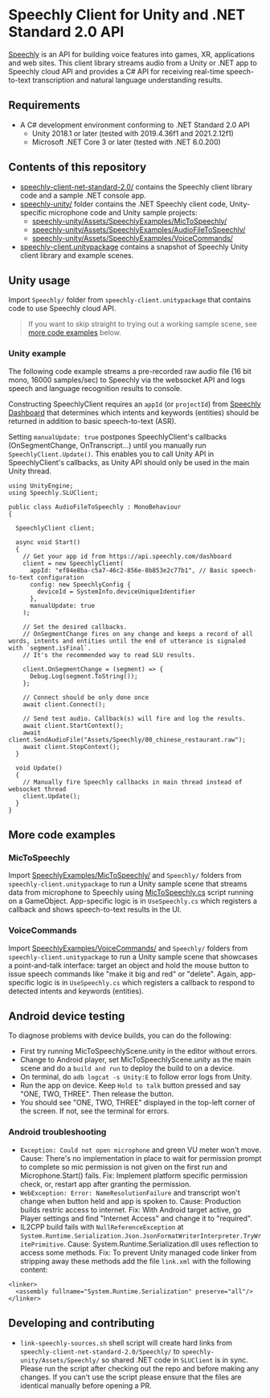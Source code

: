 # Speechly Client for Unity and .NET Standard 2.0 API

[Speechly](https://www.speechly.com/?utm_source=github&utm_medium=react-client&utm_campaign=text) is an API for building voice features into games, XR, applications and web sites. This client library streams audio from a Unity or .NET app to Speechly cloud API and provides a C# API for receiving real-time speech-to-text transcription and natural language understanding results.

## Requirements

- A C# development environment conforming to .NET Standard 2.0 API
  - Unity 2018.1 or later (tested with 2019.4.36f1 and 2021.2.12f1)
  - Microsoft .NET Core 3 or later (tested with .NET 6.0.200)

## Contents of this repository

- [speechly-client-net-standard-2.0/](speechly-client-net-standard-2.0/) contains the Speechly client library code and a sample .NET console app.
- [speechly-unity/](speechly-unity/) folder contains the .NET Speechly client code, Unity-specific microphone code and Unity sample projects:
  - [speechly-unity/Assets/SpeechlyExamples/MicToSpeechly/](speechly-unity/Assets/SpeechlyExamples/MicToSpeechly/)
  - [speechly-unity/Assets/SpeechlyExamples/AudioFileToSpeechly/](speechly-unity/Assets/SpeechlyExamples/AudioFileToSpeechly/)
  - [speechly-unity/Assets/SpeechlyExamples/VoiceCommands/](speechly-unity/Assets/SpeechlyExamples/VoiceCommands/)
- [speechly-client.unitypackage](speechly-client.unitypackage) contains a snapshot of Speechly Unity client library and example scenes.

## Unity usage

Import `Speechly/` folder from `speechly-client.unitypackage` that contains code to use Speechly cloud API.

> If you want to skip straight to trying out a working sample scene, see [more code examples](#more-code-examples) below.

### Unity example

The following code example streams a pre-recorded raw audio file (16 bit mono, 16000 samples/sec) to Speechly via the websocket API and logs speech and language recognition results to console.

Constructing SpeechlyClient requires an `appId` (or `projectId`) from [Speechly Dashboard](https://api.speechly.com/dashboard/) that determines which intents and keywords (entities) should be returned in addition to basic speech-to-text (ASR).

Setting `manualUpdate: true` postpones SpeechlyClient's callbacks (OnSegmentChange, OnTranscript...) until you manually run `SpeechlyClient.Update()`. This enables you to call Unity API in SpeechlyClient's callbacks, as Unity API should only be used in the main Unity thread.

```
using UnityEngine;
using Speechly.SLUClient;
 
public class AudioFileToSpeechly : MonoBehaviour
{

  SpeechlyClient client;

  async void Start()
  {
    // Get your app id from https://api.speechly.com/dashboard
    client = new SpeechlyClient(
      appId: "ef84e8ba-c5a7-46c2-856e-8b853e2c77b1", // Basic speech-to-text configuration
      config: new SpeechlyConfig {
        deviceId = SystemInfo.deviceUniqueIdentifier
      },
      manualUpdate: true
    );
    
    // Set the desired callbacks.
    // OnSegmentChange fires on any change and keeps a record of all words, intents and entities until the end of utterance is signaled with `segment.isFinal`.
    // It's the recommended way to read SLU results.
    
    client.OnSegmentChange = (segment) => {
      Debug.Log(segment.ToString());
    };

    // Connect should be only done once
    await client.Connect();

    // Send test audio. Callback(s) will fire and log the results.
    await client.StartContext();
    await client.SendAudioFile("Assets/Speechly/00_chinese_restaurant.raw");
    await client.StopContext();
  }

  void Update()
  {
    // Manually fire Speechly callbacks in main thread instead of websocket thread
    client.Update();
  }
}
```

## More code examples

### MicToSpeechly

Import [SpeechlyExamples/MicToSpeechly/](speechly-unity/Assets/SpeechlyExamples/MicToSpeechly/) and `Speechly/` folders from `speechly-client.unitypackage` to run a Unity sample scene that streams data from microphone to Speechly using [MicToSpeechly.cs](https://github.com/speechly/speechly-unity-dotnet/blob/main/speechly-unity/Assets/Speechly/MicToSpeechly.cs) script running on a GameObject. App-specific logic is in `UseSpeechly.cs` which registers a callback and shows speech-to-text results in the UI.

### VoiceCommands

Import [SpeechlyExamples/VoiceCommands/](speechly-unity/Assets/SpeechlyExamples/VoiceCommands/) and `Speechly/` folders from `speechly-client.unitypackage` to run a Unity sample scene that showcases a point-and-talk interface: target an object and hold the mouse button to issue speech commands like "make it big and red" or "delete". Again, app-specific logic is in `UseSpeechly.cs` which registers a callback to respond to detected intents and keywords (entities).

## Android device testing

To diagnose problems with device builds, you can do the following:

- First try running MicToSpeechlyScene.unity in the editor without errors.
- Change to Android player, set MicToSpeechlyScene.unity as the main scene and do a `build and run` to deploy the build to on a device.
- On terminal, do `adb logcat -s Unity:E` to follow error logs from Unity.
- Run the app on device. Keep `Hold to talk` button pressed and say "ONE, TWO, THREE". Then release the button.
- You should see "ONE, TWO, THREE" displayed in the top-left corner of the screen. If not, see the terminal for errors.

### Android troubleshooting

- `Exception: Could not open microphone` and green VU meter won't move. Cause: There's no implementation in place to wait for permission prompt to complete so mic permission is not given on the first run and Microphone.Start() fails. Fix: Implement platform specific permission check, or, restart app after granting the permission.
- `WebException: Error: NameResolutionFailure` and transcript won't change when button held and app is spoken to. Cause: Production builds restric access to internet. Fix: With Android target active, go Player settings and find "Internet Access" and change it to "required".
- IL2CPP build fails with `NullReferenceException` at `System.Runtime.Serialization.Json.JsonFormatWriterInterpreter.TryWritePrimitive`. Cause: System.Runtime.Serialization.dll uses reflection to access some methods. Fix: To prevent Unity managed code linker from stripping away these methods add the file `link.xml` with the following content:

```
<linker>
  <assembly fullname="System.Runtime.Serialization" preserve="all"/>
</linker>
```

## Developing and contributing

- `link-speechly-sources.sh` shell script will create hard links from `speechly-client-net-standard-2.0/Speechly/` to `speechly-unity/Assets/Speechly/` so shared .NET code in `SLUClient` is in sync. Please run the script after checking out the repo and before making any changes. If you can't use the script please ensure that the files are identical manually before opening a PR.
